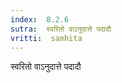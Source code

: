 ```yaml
---
index:  8.2.6
sutra:  स्वरितो वाऽनुदात्ते पदादौ
vritti:  samhita 
---
```


स्वरितो वाऽनुदात्ते पदादौ

